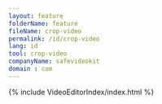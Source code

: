 ```yaml
---
layout: feature
folderName: feature
fileName: crop-video
permalink: /id/crop-video
lang: id
tool: crop-video
companyName: safevideokit
domain : com
---
```


{% include VideoEditorIndex/index.html %}

   